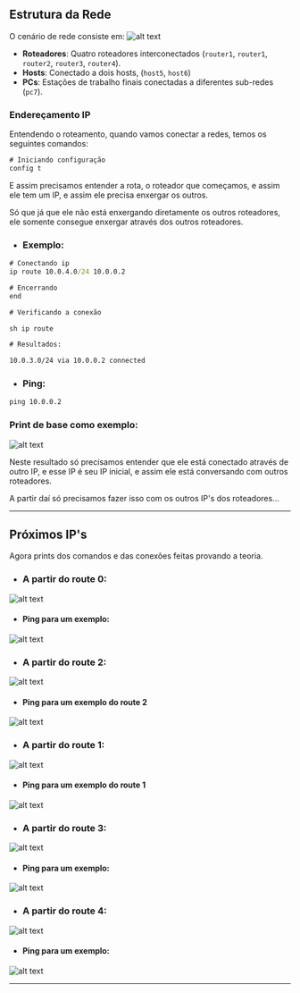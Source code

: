 ## Estrutura da Rede

O cenário de rede consiste em:
![alt text](image-12.png)
- **Roteadores**: Quatro roteadores interconectados (`router1`, `router1`, `router2`, `router3`, `router4`).
- **Hosts**: Conectado a dois hosts, (`host5`, `host6`)
- **PCs**: Estações de trabalho finais conectadas a diferentes sub-redes (`pc7`).
  
### Endereçamento IP

Entendendo o roteamento, quando vamos conectar a redes, temos os seguintes comandos:

```cmd
# Iniciando configuração
config t
```

E assim precisamos entender a rota, o roteador que começamos, e assim ele tem um IP, e assim ele precisa enxergar os outros. 

Só que já que ele não está enxergando diretamente os outros roteadores, ele somente consegue enxergar através dos outros roteadores.

- ### Exemplo: 

```cmd
# Conectando ip
ip route 10.0.4.0/24 10.0.0.2

# Encerrando
end 

# Verificando a conexão

sh ip route

# Resultados:

10.0.3.0/24 via 10.0.0.2 connected
```

- ### Ping: 

```cmd
ping 10.0.0.2
```
### Print de base como exemplo:

![alt text](image.png)


Neste resultado só precisamos entender que ele está conectado através de outro IP, e esse IP é seu IP inicial, e assim ele está conversando com outros roteadores.

A partir daí só precisamos fazer isso com os outros IP's dos roteadores...

---

## Próximos IP's

Agora prints dos comandos e das conexões feitas provando a teoria.

- ### A partir do route 0:

![alt text](image-1.png)

- #### Ping para um exemplo:

![alt text](image-3.png)

- ### A partir do route 2:

![alt text](image-4.png)

- #### Ping para um exemplo do route 2

![alt text](image-5.png)

- ### A partir do route 1:
![alt text](image-10.png)

- #### Ping para um exemplo do route 1

![alt text](image-11.png)

- ### A partir do route 3:
![alt text](image-8.png)

- #### Ping para um exemplo:
![alt text](image-9.png)

- ### A partir do route 4:
![alt text](image-6.png)

- #### Ping para um exemplo:

![alt text](image-7.png)



---

